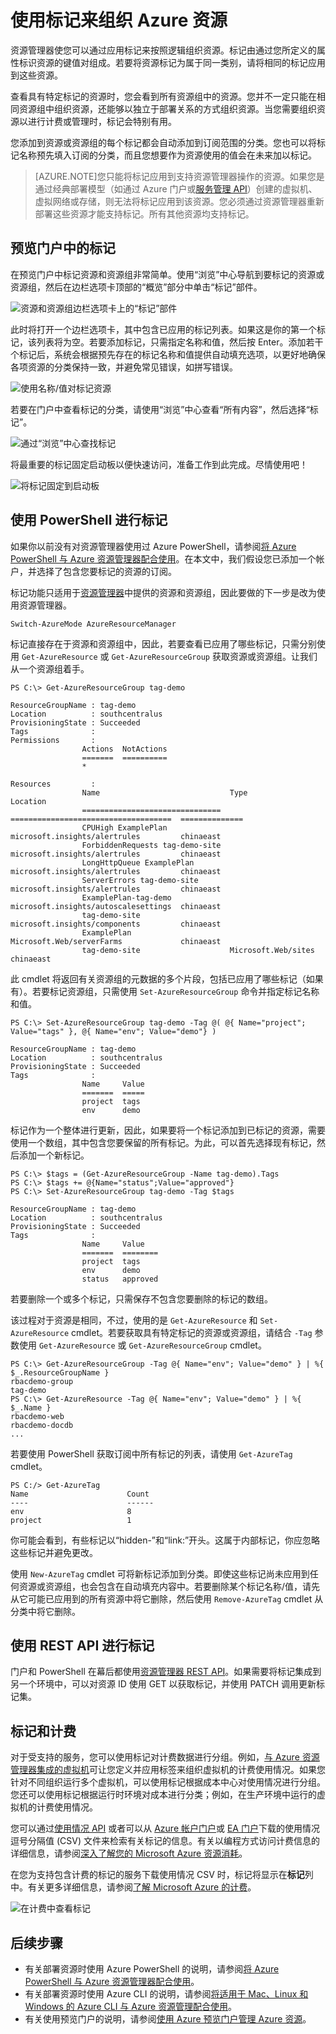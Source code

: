 <properties 
	pageTitle="使用标记来组织 Azure 资源" 
	description="演示如何应用标记来组织资源进行计费和管理。" 
	services="azure-resource-manager" 
	documentationCenter="" 
	authors="tfitzmac"
	manager="wpickett" 
	editor=""/>

<tags 
	ms.service="azure-resource-manager" 
	ms.date="08/07/2015" 
	wacn.date="10/3/2015"/>


# 使用标记来组织 Azure 资源

资源管理器使您可以通过应用标记来按照逻辑组织资源。标记由通过您所定义的属性标识资源的键值对组成。若要将资源标记为属于同一类别，请将相同的标记应用到这些资源。

查看具有特定标记的资源时，您会看到所有资源组中的资源。您并不一定只能在相同资源组中组织资源，还能够以独立于部署关系的方式组织资源。当您需要组织资源以进行计费或管理时，标记会特别有用。

您添加到资源或资源组的每个标记都会自动添加到订阅范围的分类。您也可以将标记名称预先填入订阅的分类，而且您想要作为资源使用的值会在未来加以标记。

> [AZURE.NOTE]您只能将标记应用到支持资源管理器操作的资源。如果您是通过经典部署模型（如通过 Azure 门户或[服务管理 API](https://msdn.microsoft.com/library/azure/dn948465.aspx)）创建的虚拟机、虚拟网络或存储，则无法将标记应用到该资源。您必须通过资源管理器重新部署这些资源才能支持标记。所有其他资源均支持标记。


## 预览门户中的标记

在预览门户中标记资源和资源组非常简单。使用“浏览”中心导航到要标记的资源或资源组，然后在边栏选项卡顶部的“概览”部分中单击“标记”部件。

![资源和资源组边栏选项卡上的“标记”部件](./media/resource-group-using-tags/tag-icon.png)

此时将打开一个边栏选项卡，其中包含已应用的标记列表。如果这是你的第一个标记，该列表将为空。若要添加标记，只需指定名称和值，然后按 Enter。添加若干个标记后，系统会根据预先存在的标记名称和值提供自动填充选项，以更好地确保各项资源的分类保持一致，并避免常见错误，如拼写错误。

![使用名称/值对标记资源](./media/resource-group-using-tags/tag-resources.png)

若要在门户中查看标记的分类，请使用“浏览”中心查看“所有内容”，然后选择“标记”。

![通过“浏览”中心查找标记](./media/resource-group-using-tags/browse-tags.png)

将最重要的标记固定启动板以便快速访问，准备工作到此完成。尽情使用吧！

![将标记固定到启动板](./media/resource-group-using-tags/pin-tags.png)

## 使用 PowerShell 进行标记

如果你以前没有对资源管理器使用过 Azure PowerShell，请参阅[将 Azure PowerShell 与 Azure 资源管理器配合使用](/documentation/articles/powershell-azure-resource-manager)。在本文中，我们假设您已添加一个帐户，并选择了包含您要标记的资源的订阅。

标记功能只适用于[资源管理器](http://msdn.microsoft.com/zh-cn/library/azure/dn790568.aspx)中提供的资源和资源组，因此要做的下一步是改为使用资源管理器。

    Switch-AzureMode AzureResourceManager

标记直接存在于资源和资源组中，因此，若要查看已应用了哪些标记，只需分别使用 `Get-AzureResource` 或 `Get-AzureResourceGroup` 获取资源或资源组。让我们从一个资源组着手。

    PS C:\> Get-AzureResourceGroup tag-demo

    ResourceGroupName : tag-demo
    Location          : southcentralus
    ProvisioningState : Succeeded
    Tags              :
    Permissions       :
                    Actions  NotActions
                    =======  ==========
                    *

    Resources         :
                    Name                             Type                                  Location
                    ===============================  ====================================  ==============
                    CPUHigh ExamplePlan              microsoft.insights/alertrules         chinaeast
                    ForbiddenRequests tag-demo-site  microsoft.insights/alertrules         chinaeast
                    LongHttpQueue ExamplePlan        microsoft.insights/alertrules         chinaeast
                    ServerErrors tag-demo-site       microsoft.insights/alertrules         chinaeast
                    ExamplePlan-tag-demo             microsoft.insights/autoscalesettings  chinaeast
                    tag-demo-site                    microsoft.insights/components         chinaeast
                    ExamplePlan                      Microsoft.Web/serverFarms             chinaeast
                    tag-demo-site                    Microsoft.Web/sites                   chinaeast


此 cmdlet 将返回有关资源组的元数据的多个片段，包括已应用了哪些标记（如果有）。若要标记资源组，只需使用 `Set-AzureResourceGroup` 命令并指定标记名称和值。

    PS C:\> Set-AzureResourceGroup tag-demo -Tag @( @{ Name="project"; Value="tags" }, @{ Name="env"; Value="demo"} )

    ResourceGroupName : tag-demo
    Location          : southcentralus
    ProvisioningState : Succeeded
    Tags              :
                    Name     Value
                    =======  =====
                    project  tags
                    env      demo

标记作为一个整体进行更新，因此，如果要将一个标记添加到已标记的资源，需要使用一个数组，其中包含您要保留的所有标记。为此，可以首先选择现有标记，然后添加一个新标记。

    PS C:\> $tags = (Get-AzureResourceGroup -Name tag-demo).Tags
    PS C:\> $tags += @{Name="status";Value="approved"}
    PS C:\> Set-AzureResourceGroup tag-demo -Tag $tags

    ResourceGroupName : tag-demo
    Location          : southcentralus
    ProvisioningState : Succeeded
    Tags              :
                    Name     Value
                    =======  ========
                    project  tags
                    env      demo
                    status   approved


若要删除一个或多个标记，只需保存不包含您要删除的标记的数组。

该过程对于资源是相同，不过，使用的是 `Get-AzureResource` 和 `Set-AzureResource` cmdlet。若要获取具有特定标记的资源或资源组，请结合 `-Tag` 参数使用 `Get-AzureResource` 或 `Get-AzureResourceGroup` cmdlet。

    PS C:\> Get-AzureResourceGroup -Tag @{ Name="env"; Value="demo" } | %{ $_.ResourceGroupName }
    rbacdemo-group
    tag-demo
    PS C:\> Get-AzureResource -Tag @{ Name="env"; Value="demo" } | %{ $_.Name }
    rbacdemo-web
    rbacdemo-docdb
    ...

若要使用 PowerShell 获取订阅中所有标记的列表，请使用 `Get-AzureTag` cmdlet。

    PS C:/> Get-AzureTag
    Name                      Count
    ----                      ------
    env                       8
    project                   1

你可能会看到，有些标记以“hidden-”和“link:”开头。这属于内部标记，你应忽略这些标记并避免更改。

使用 `New-AzureTag` cmdlet 可将新标记添加到分类。即使这些标记尚未应用到任何资源或资源组，也会包含在自动填充内容中。若要删除某个标记名称/值，请先从它可能已应用到的所有资源中将它删除，然后使用 `Remove-AzureTag` cmdlet 从分类中将它删除。

## 使用 REST API 进行标记

门户和 PowerShell 在幕后都使用[资源管理器 REST API](http://msdn.microsoft.com/library/azure/dn790568.aspx)。如果需要将标记集成到另一个环境中，可以对资源 ID 使用 GET 以获取标记，并使用 PATCH 调用更新标记集。


## 标记和计费

对于受支持的服务，您可以使用标记对计费数据进行分组。例如，[与 Azure 资源管理器集成的虚拟机](/documentation/articles/virtual-machines-azurerm-versus-azuresm)可让您定义并应用标签来组织虚拟机的计费使用情况。如果您针对不同组织运行多个虚拟机，可以使用标记根据成本中心对使用情况进行分组。您还可以使用标记根据运行时环境对成本进行分类；例如，在生产环境中运行的虚拟机的计费使用情况。

您可以通过[使用情况 API](/documentation/articles/billing-usage-rate-card-overview) 或者可以从 [Azure 帐户门户](https://account.windowsazure.com/)或 [EA 门户](https://ea.azure.com)下载的使用情况逗号分隔值 (CSV) 文件来检索有关标记的信息。有关以编程方式访问计费信息的详细信息，请参阅[深入了解您的 Microsoft Azure 资源消耗](/documentation/articles/billing-usage-rate-card-overview)。

在您为支持包含计费的标记的服务下载使用情况 CSV 时，标记将显示在**标记**列中。有关更多详细信息，请参阅[了解 Microsoft Azure 的计费](/documentation/articles/billing-understand-your-bill)。

![在计费中查看标记](./media/resource-group-using-tags/billing_csv.png)

## 后续步骤

- 有关部署资源时使用 Azure PowerShell 的说明，请参阅[将 Azure PowerShell 与 Azure 资源管理器配合使用](/documentation/articles/powershell-azure-resource-manager)。
- 有关部署资源时使用 Azure CLI 的说明，请参阅[将适用于 Mac、Linux 和 Windows 的 Azure CLI 与 Azure 资源管理配合使用](/documentation/articles/xplat-cli-azure-resource-manager)。
- 有关使用预览门户的说明，请参阅[使用 Azure 预览门户管理 Azure 资源](/documentation/articles/resource-group-portal)。  
  

  

<!---HONumber=71-->